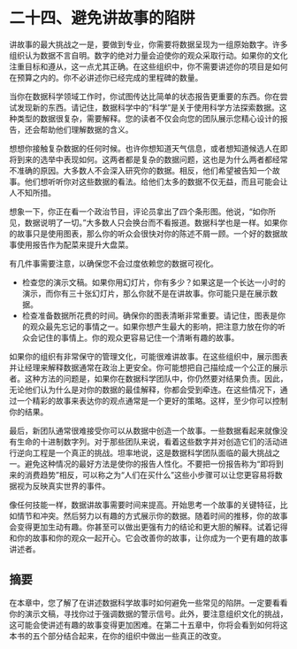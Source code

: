 # 二十四、避免讲故事的陷阱

讲故事的最大挑战之一是，要做到专业，你需要将数据呈现为一组原始数字。许多组织认为数据不言自明。数字的绝对力量会迫使你的观众采取行动。如果你的文化注重目标和遵从，这一点尤其正确。在这些组织中，你不需要讲述你的项目是如何在预算之内的。你不必讲述你已经完成的里程碑的数量。

当你在数据科学领域工作时，你试图传达比简单的状态报告更重要的东西。你在尝试发现新的东西。请记住，数据科学中的“科学”是关于使用科学方法探索数据。这种类型的数据很复杂，需要解释。您的读者不仅会向您的团队展示您精心设计的报告，还会帮助他们理解数据的含义。

想想你接触复杂数据的任何时候。也许你想知道天气信息，或者想知道候选人在即将到来的选举中表现如何。这两者都是复杂的数据问题，这也是为什么两者都经常不准确的原因。大多数人不会深入研究你的数据。相反，他们希望被告知一个故事。他们想听听你对这些数据的看法。给他们太多的数据不仅无益，而且可能会让人不知所措。

想象一下，你正在看一个政治节目，评论员拿出了四个条形图。他说，“如你所见，数据说明了一切。”大多数人只会换台而不看报道。数据科学也是一样。如果你的故事只是使用图表，那么你的听众会很快对你的陈述不屑一顾。一个好的数据故事使用报告作为配菜来提升大盘菜。

有几件事需要注意，以确保您不会过度依赖您的数据可视化。

*   检查您的演示文稿。如果你用幻灯片，你有多少？如果这是一个长达一小时的演示，而你有三十张幻灯片，那么你就不是在讲故事。你可能只是在展示数据。
*   检查准备数据所花费的时间。确保你的图表清晰非常重要。请记住，图表是你的观众最先忘记的事情之一。如果你想产生最大的影响，把注意力放在你的听众会记住的事情上。你的观众更容易记住一个清晰有趣的故事。

如果你的组织有非常保守的管理文化，可能很难讲故事。在这些组织中，展示图表并让经理来解释数据通常在政治上更安全。你可能想把自己描绘成一个公正的展示者。这种方法的问题是，如果你在数据科学团队中，你仍然要对结果负责。因此，无论他们认为什么是对你的数据的最佳解释，你都会受到牵连。在这些情况下，通过一个精彩的故事来表达你的观点通常是一个更好的策略。这样，至少你可以控制你的结果。

最后，新团队通常很难接受你可以从数据中创造一个故事。一些数据看起来就像没有生命的十进制数字列。对于那些团队来说，看着这些数字并对创造它们的活动进行逆向工程是一个真正的挑战。坦率地说，这是数据科学团队面临的最大挑战之一。避免这种情况的最好方法是使你的报告人性化。不要把一份报告称为“即将到来的消费趋势”相反，可以称之为“人们在买什么”这些小步骤可以让您更容易将数据视为反映真实世界的事件。

像任何技能一样，数据讲故事需要时间来提高。开始思考一个故事的关键特征，比如情节和冲突。然后努力以有趣的方式展示你的数据。随着时间的推移，你的故事会变得更加生动有趣。你甚至可以做出更强有力的结论和更大胆的解释。试着记得和你的故事和你的观众一起开心。它会改善你的故事，让你成为一个更有趣的故事讲述者。

## 摘要

在本章中，您了解了在讲述数据科学故事时如何避免一些常见的陷阱。一定要看看你的演示文稿，寻找你过于强调数据的警示信号。此外，要注意组织文化的挑战，这可能会使讲述有趣的故事变得更加困难。在第二十五章中，你将会看到如何将这本书的五个部分结合起来，在你的组织中做出一些真正的改变。